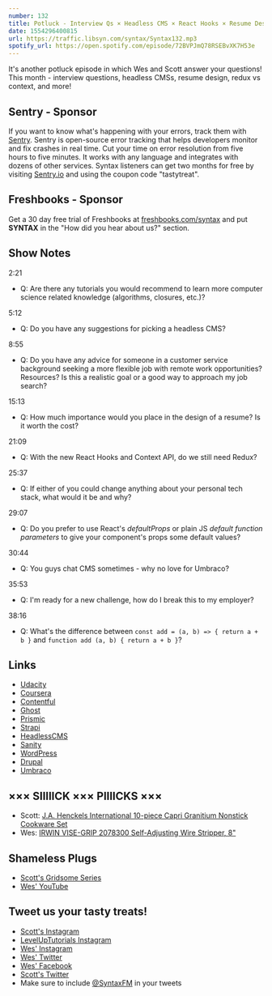 ```yaml
---
number: 132
title: Potluck - Interview Qs × Headless CMS × React Hooks × Resume Design × Redux vs Context × More!
date: 1554296400815
url: https://traffic.libsyn.com/syntax/Syntax132.mp3
spotify_url: https://open.spotify.com/episode/72BVPJmQ78RSEBvXK7H53e
---
```


It's another potluck episode in which Wes and Scott answer your questions! This month - interview questions, headless CMSs, resume design, redux vs context, and more!

## Sentry - Sponsor

If you want to know what's happening with your errors, track them with [Sentry](https://sentry.io/). Sentry is open-source error tracking that helps developers monitor and fix crashes in real time. Cut your time on error resolution from five hours to five minutes. It works with any language and integrates with dozens of other services. Syntax listeners can get two months for free by visiting [Sentry.io](https://sentry.io/) and using the coupon code "tastytreat".

## Freshbooks - Sponsor

Get a 30 day free trial of Freshbooks at [freshbooks.com/syntax](https://freshbooks.com/syntax) and put **SYNTAX** in the "How did you hear about us?" section.

## Show Notes

2:21

* Q: Are there any tutorials you would recommend to learn more computer science related knowledge (algorithms, closures, etc.)?

5:12

* Q: Do you have any suggestions for picking a headless CMS?

8:55

* Q: Do you have any advice for someone in a customer service background seeking a more flexible job with remote work opportunities? Resources? Is this a realistic goal or a good way to approach my job search?

15:13

* Q: How much importance would you place in the design of a resume? Is it worth the cost?

21:09

* Q: With the new React Hooks and Context API, do we still need Redux?

25:37

* Q: If either of you could change anything about your personal tech stack, what would it be and why?

29:07

* Q: Do you prefer to use React's *defaultProps* or plain JS *default function parameters* to give your component's props some default values?

30:44

* Q: You guys chat CMS sometimes - why no love for Umbraco?

35:53

* Q: I'm ready for a new challenge, how do I break this to my employer?

38:16

* Q: What's the difference between `const add = (a, b) => { return a + b }` and `function add (a, b) { return a + b }`?

## Links

* [Udacity](https://www.udacity.com/)
* [Coursera](https://www.coursera.org/)
* [Contentful](https://www.contentful.com/)
* [Ghost](https://ghost.org/)
* [Prismic](https://prismic.io/)
* [Strapi](https://strapi.io/)
* [HeadlessCMS](https://headlesscms.org/)
* [Sanity](https://www.sanity.io/)
* [WordPress](https://wordpress.org/)
* [Drupal](https://www.drupal.org/)
* [Umbraco](https://umbraco.com/)

## ××× SIIIIICK ××× PIIIICKS ×××

* Scott: [J.A. Henckels International 10-piece Capri Granitium Nonstick Cookware Set](https://www.costco.com/J.A.-Henckels-International-10-piece-Capri-Granitium-Nonstick-Cookware-Set.product.100397883.html)
* Wes: [IRWIN VISE-GRIP 2078300 Self-Adjusting Wire Stripper, 8"](https://amzn.to/2WlXRQQ)

## Shameless Plugs

* [Scott's Gridsome Series](https://LevelUpTutorials.com/pro)
* [Wes' YouTube](https://www.youtube.com/user/wesbos)

## Tweet us your tasty treats!

* [Scott's Instagram](https://www.instagram.com/stolinski/)
* [LevelUpTutorials Instagram](https://www.instagram.com/LevelUpTutorials/)
* [Wes' Instagram](https://www.instagram.com/wesbos/)
* [Wes' Twitter](https://twitter.com/wesbos)
* [Wes' Facebook](https://www.facebook.com/wesbos.developer)
* [Scott's Twitter](https://twitter.com/stolinski)
* Make sure to include [@SyntaxFM](https://twitter.com/SyntaxFM) in your tweets
